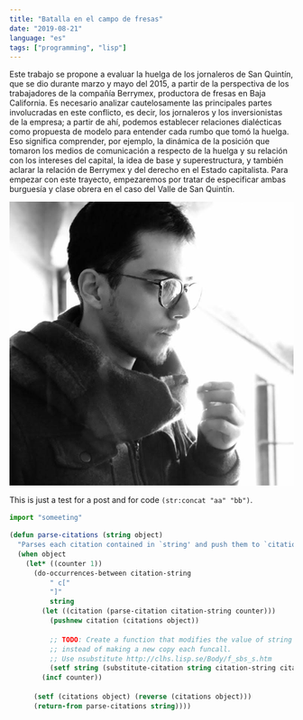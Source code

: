 ```yaml
---
title: "Batalla en el campo de fresas"
date: "2019-08-21"
language: "es"
tags: ["programming", "lisp"]
---
```


Este trabajo se propone a evaluar la huelga de los jornaleros de San Quintín, que se dio durante marzo y mayo del 2015, a partir de la perspectiva de los trabajadores de la compañía Berrymex, productora de fresas en Baja California. Es necesario analizar cautelosamente las principales partes involucradas en este conflicto, es decir, los jornaleros y los inversionistas de la empresa; a partir de ahí, podemos establecer relaciones dialécticas como propuesta de modelo para entender cada rumbo que tomó la huelga. Eso significa comprender, por ejemplo, la dinámica de la posición que tomaron los medios de comunicación a respecto de la huelga y su relación con los intereses del capital, la idea de base y superestructura, y también aclarar la relación de Berrymex y del derecho en el Estado capitalista. Para empezar con este trayecto, empezaremos por tratar de especificar ambas burguesía y clase obrera en el caso del Valle de San Quintín.

![Me](./me3.jpeg)

This is just a test for a post and for code `(str:concat "aa" "bb")`.
```javascript
import "someeting"

```

```lisp
(defun parse-citations (string object)
  "Parses each citation contained in `string' and push them to `citations' in `object'."
  (when object
    (let* ((counter 1))
      (do-occurrences-between citation-string
          " c["
          "]"
          string
        (let ((citation (parse-citation citation-string counter)))
          (pushnew citation (citations object))

          ;; TODO: Create a function that modifies the value of string
          ;; instead of making a new copy each funcall.
          ;; Use nsubstitute http://clhs.lisp.se/Body/f_sbs_s.htm
          (setf string (substitute-citation string citation-string citation)))
        (incf counter))

      (setf (citations object) (reverse (citations object)))
      (return-from parse-citations string))))
```

